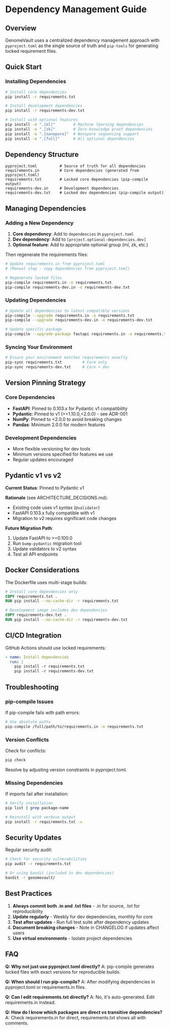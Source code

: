 # Dependency Management Guide

## Overview

GenomeVault uses a centralized dependency management approach with `pyproject.toml` as the single source of truth and `pip-tools` for generating locked requirement files.

## Quick Start

### Installing Dependencies

```bash
# Install core dependencies
pip install -r requirements.txt

# Install development dependencies
pip install -r requirements-dev.txt

# Install with optional features
pip install -e ".[ml]"        # Machine learning dependencies
pip install -e ".[zk]"        # Zero-knowledge proof dependencies
pip install -e ".[nanopore]"  # Nanopore sequencing support
pip install -e ".[full]"      # All optional dependencies
```

## Dependency Structure

```
pyproject.toml          # Source of truth for all dependencies
requirements.in         # Core dependencies (generated from pyproject.toml)
requirements.txt        # Locked core dependencies (pip-compile output)
requirements-dev.in     # Development dependencies
requirements-dev.txt    # Locked dev dependencies (pip-compile output)
```

## Managing Dependencies

### Adding a New Dependency

1. **Core dependency**: Add to `dependencies` in `pyproject.toml`
2. **Dev dependency**: Add to `[project.optional-dependencies.dev]`
3. **Optional feature**: Add to appropriate optional group (ml, zk, etc.)

Then regenerate the requirements files:

```bash
# Update requirements.in from pyproject.toml
# (Manual step - copy dependencies from pyproject.toml)

# Regenerate locked files
pip-compile requirements.in -o requirements.txt
pip-compile requirements-dev.in -o requirements-dev.txt
```

### Updating Dependencies

```bash
# Update all dependencies to latest compatible versions
pip-compile --upgrade requirements.in -o requirements.txt
pip-compile --upgrade requirements-dev.in -o requirements-dev.txt

# Update specific package
pip-compile --upgrade-package fastapi requirements.in -o requirements.txt
```

### Syncing Your Environment

```bash
# Ensure your environment matches requirements exactly
pip-sync requirements.txt         # Core only
pip-sync requirements-dev.txt     # Core + dev
```

## Version Pinning Strategy

### Core Dependencies
- **FastAPI**: Pinned to 0.103.x for Pydantic v1 compatibility
- **Pydantic**: Pinned to v1 (>=1.10.0,<2.0.0) - see ADR-001
- **NumPy**: Pinned to <2.0.0 to avoid breaking changes
- **Pandas**: Minimum 2.0.0 for modern features

### Development Dependencies
- More flexible versioning for dev tools
- Minimum versions specified for features we use
- Regular updates encouraged

## Pydantic v1 vs v2

**Current Status**: Pinned to Pydantic v1

**Rationale** (see ARCHITECTURE_DECISIONS.md):
- Existing code uses v1 syntax (`@validator`)
- FastAPI 0.103.x fully compatible with v1
- Migration to v2 requires significant code changes

**Future Migration Path**:
1. Update FastAPI to >=0.100.0
2. Run `bump-pydantic` migration tool
3. Update validators to v2 syntax
4. Test all API endpoints

## Docker Considerations

The Dockerfile uses multi-stage builds:

```dockerfile
# Install core dependencies only
COPY requirements.txt .
RUN pip install --no-cache-dir -r requirements.txt

# Development image includes dev dependencies
COPY requirements-dev.txt .
RUN pip install --no-cache-dir -r requirements-dev.txt
```

## CI/CD Integration

GitHub Actions should use locked requirements:

```yaml
- name: Install dependencies
  run: |
    pip install -r requirements.txt
    pip install -r requirements-dev.txt
```

## Troubleshooting

### pip-compile Issues

If pip-compile fails with path errors:
```bash
# Use absolute paths
pip-compile /full/path/to/requirements.in -o requirements.txt
```

### Version Conflicts

Check for conflicts:
```bash
pip check
```

Resolve by adjusting version constraints in pyproject.toml.

### Missing Dependencies

If imports fail after installation:
```bash
# Verify installation
pip list | grep package-name

# Reinstall with verbose output
pip install -r requirements.txt -v
```

## Security Updates

Regular security audit:
```bash
# Check for security vulnerabilities
pip audit -r requirements.txt

# Or using bandit (included in dev dependencies)
bandit -r genomevault/
```

## Best Practices

1. **Always commit both .in and .txt files** - .in for source, .txt for reproducibility
2. **Update regularly** - Weekly for dev dependencies, monthly for core
3. **Test after updates** - Run full test suite after dependency updates
4. **Document breaking changes** - Note in CHANGELOG if updates affect users
5. **Use virtual environments** - Isolate project dependencies

## FAQ

**Q: Why not just use pyproject.toml directly?**
A: pip-compile generates locked files with exact versions for reproducible builds.

**Q: When should I run pip-compile?**
A: After modifying dependencies in pyproject.toml or requirements.in files.

**Q: Can I edit requirements.txt directly?**
A: No, it's auto-generated. Edit requirements.in instead.

**Q: How do I know which packages are direct vs transitive dependencies?**
A: Check requirements.in for direct, requirements.txt shows all with comments.
